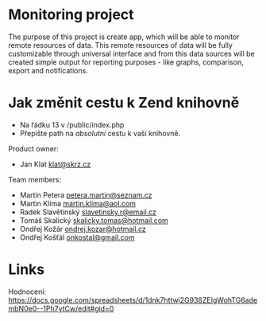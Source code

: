 Monitoring project
===================

The purpose of this project is create app, which will be able to monitor remote resources of data. This remote resources of data will be fully customizable through universal interface and from this data sources will be created simple output for reporting purposes - like graphs, comparison, export and notifications.

# Jak změnit cestu k Zend knihovně

* Na řádku 13 v /public/index.php
* Přepište path na *absolutní* cestu k vaší knihovně. 




Product owner:

* Jan Klat	klat@skrz.cz

Team members:

* Martin Petera	petera.martin@seznam.cz
* Martin Klíma	martin.klima@aol.com
* Radek Slavětínský	slavetinsky.r@email.cz
* Tomáš Skalický	skalicky.tomas@hotmail.com
* Ondřej Kožár	ondrej.kozar@hotmail.cz
* Ondřej Košťál	onkostal@gmail.com


Links
=======

Hodnocení: https://docs.google.com/spreadsheets/d/1dnk7httwj2G938ZEIgWohTG6adembN0e0--1Ph7ytCw/edit#gid=0



